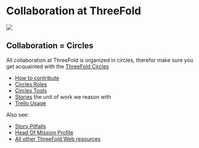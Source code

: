 # Collaboration at ThreeFold

![](https://images.unsplash.com/photo-1526979272661-f2849f9fc0b7?ixlib=rb-0.3.5&ixid=eyJhcHBfaWQiOjEyMDd9&s=7ce9fe7e389f6f0ae09d65905f062a52&auto=format&fit=crop&w=1651&q=80)

## Collaboration = Circles

All collaboration at ThreeFold is organized in circles, therefor make sure you get acquainted with the [ThreeFold Circles](/circles/readme.md)

- [How to contribute](/collaboration/contributing_in_agile_org.md)
- [Circles Roles](/collaboration/circles_roles.md)
- [Circles Tools](/collaboration/circles_tools.md)
- [Stories](/collaboration/stories.md) the unit of work we reason with
- [Trello Usage](/collaboration/trello_usage.md)

Also see:
- [Story Pitfalls](/collaboration/story_pitfalls.md)
- [Head Of Mission Profile](/collaboration/head_of_mission_profile.md)
- [All other ThreeFold Web resources](/web_resources.md)
